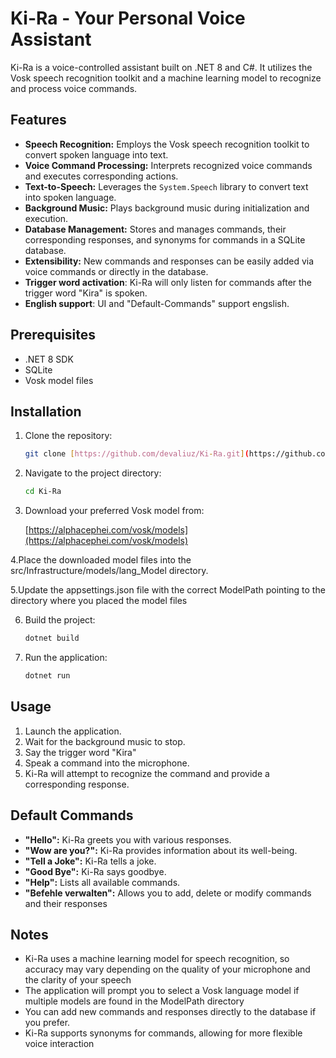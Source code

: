# Ki-Ra - Your Personal Voice Assistant

Ki-Ra is a voice-controlled assistant built on .NET 8 and C#. It utilizes the Vosk speech recognition toolkit and a machine learning model to recognize and process voice commands.

## Features

* **Speech Recognition:** Employs the Vosk speech recognition toolkit to convert spoken language into text.
* **Voice Command Processing:** Interprets recognized voice commands and executes corresponding actions.
* **Text-to-Speech:** Leverages the `System.Speech` library to convert text into spoken language.
* **Background Music:** Plays background music during initialization and execution.
* **Database Management:** Stores and manages commands, their corresponding responses, and synonyms for commands in a SQLite database.
* **Extensibility:** New commands and responses can be easily added via voice commands or directly in the database.
* **Trigger word activation**: Ki-Ra will only listen for commands after the trigger word "Kira" is spoken.
* **English support**: UI and "Default-Commands" support engslish.


## Prerequisites

* .NET 8 SDK
* SQLite
* Vosk model files 

## Installation

1. Clone the repository: 
   ```bash
   git clone [https://github.com/devaliuz/Ki-Ra.git](https://github.com/devaliuz/Ki-Ra.git)
   
2. Navigate to the project directory:

   ```bash
   cd Ki-Ra

3. Download your preferred Vosk model from:

   [https://alphacephei.com/vosk/models](https://alphacephei.com/vosk/models)

4.Place the downloaded model files into the src/Infrastructure/models/lang_Model directory.

5.Update the appsettings.json file with the correct ModelPath pointing to the directory where you placed the model files

6. Build the project:

   ```bash
   dotnet build

7. Run the application:

   ```bash
   dotnet run

## Usage

1. Launch the application.
2. Wait for the background music to stop.
3. Say the trigger word "Kira"
4. Speak a command into the microphone.
5. Ki-Ra will attempt to recognize the command and provide a corresponding response.

## Default Commands

* **"Hello":** Ki-Ra greets you with various responses.
* **"Wow are you?":** Ki-Ra provides information about its well-being.
* **"Tell a Joke":** Ki-Ra tells a joke.
* **"Good Bye":** Ki-Ra says goodbye.
* **"Help":** Lists all available commands.
* **"Befehle verwalten":** Allows you to add, delete or modify commands and their responses

## Notes

* Ki-Ra uses a machine learning model for speech recognition, so accuracy may vary depending on the quality of your microphone and the clarity of your speech
* The application will prompt you to select a Vosk language model if multiple models are found in the ModelPath directory
* You can add new commands and responses directly to the database if you prefer.
* Ki-Ra supports synonyms for commands, allowing for more flexible voice interaction
